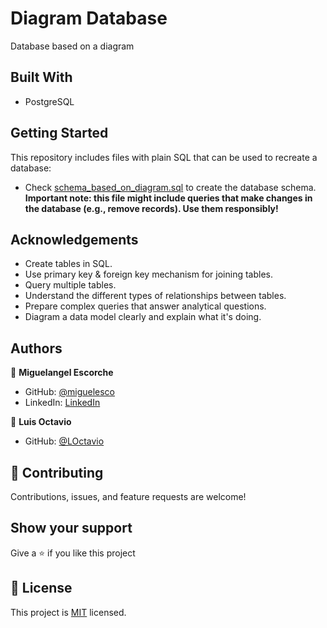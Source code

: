 # Diagram Database

Database based on a diagram

## Built With

- PostgreSQL

## Getting Started

This repository includes files with plain SQL that can be used to recreate a database:

- Check [schema_based_on_diagram.sql](./schema_based_on_diagram.sql) to create the database schema. **Important note: this file might include queries that make changes in the database (e.g., remove records). Use them responsibly!**

## Acknowledgements

- Create tables in SQL.
- Use primary key & foreign key mechanism for joining tables.
- Query multiple tables.
- Understand the different types of relationships between tables.
- Prepare complex queries that answer analytical questions.
- Diagram a data model clearly and explain what it's doing.

## Authors

👤 **Miguelangel Escorche**

- GitHub: [@miguelesco](https://github.com/miguelesco/)
- LinkedIn: [LinkedIn](https://www.linkedin.com/in/miguelangel-escorche/)

👤 **Luis Octavio**

- GitHub: [@LOctavio](https://github.com/LOctavio)

## 🤝 Contributing

Contributions, issues, and feature requests are welcome!

## Show your support

Give a ⭐️ if you like this project

## 📝 License

This project is [MIT](https://github.com/git/git-scm.com/blob/main/MIT-LICENSE.txt) licensed.
